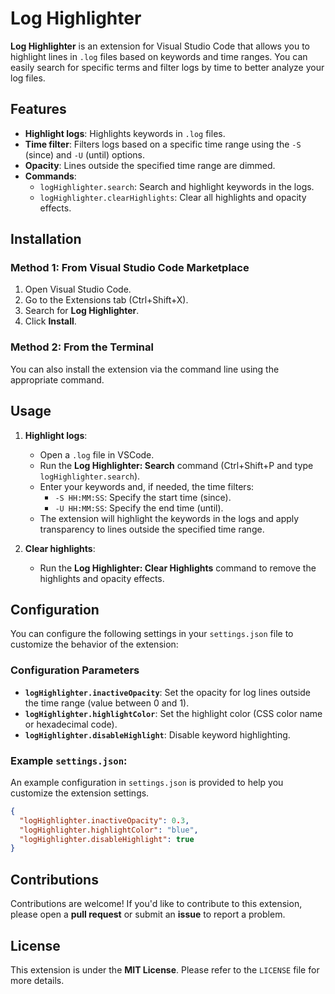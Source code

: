 # Log Highlighter

**Log Highlighter** is an extension for Visual Studio Code that allows you to highlight lines in `.log` files based on keywords and time ranges. You can easily search for specific terms and filter logs by time to better analyze your log files.

## Features

- **Highlight logs**: Highlights keywords in `.log` files.
- **Time filter**: Filters logs based on a specific time range using the `-S` (since) and `-U` (until) options.
- **Opacity**: Lines outside the specified time range are dimmed.
- **Commands**:
  - `logHighlighter.search`: Search and highlight keywords in the logs.
  - `logHighlighter.clearHighlights`: Clear all highlights and opacity effects.

## Installation

### Method 1: From Visual Studio Code Marketplace

1. Open Visual Studio Code.
2. Go to the Extensions tab (Ctrl+Shift+X).
3. Search for **Log Highlighter**.
4. Click **Install**.

### Method 2: From the Terminal

You can also install the extension via the command line using the appropriate command.

## Usage

1. **Highlight logs**:
   - Open a `.log` file in VSCode.
   - Run the **Log Highlighter: Search** command (Ctrl+Shift+P and type `logHighlighter.search`).
   - Enter your keywords and, if needed, the time filters:
     - `-S HH:MM:SS`: Specify the start time (since).
     - `-U HH:MM:SS`: Specify the end time (until).
   - The extension will highlight the keywords in the logs and apply transparency to lines outside the specified time range.

2. **Clear highlights**:
   - Run the **Log Highlighter: Clear Highlights** command to remove the highlights and opacity effects.

## Configuration

You can configure the following settings in your `settings.json` file to customize the behavior of the extension:

### Configuration Parameters

- **`logHighlighter.inactiveOpacity`**: Set the opacity for log lines outside the time range (value between 0 and 1).
- **`logHighlighter.highlightColor`**: Set the highlight color (CSS color name or hexadecimal code).
- **`logHighlighter.disableHighlight`**: Disable keyword highlighting.

### Example `settings.json`:

An example configuration in `settings.json` is provided to help you customize the extension settings.

```json
{
  "logHighlighter.inactiveOpacity": 0.3,
  "logHighlighter.highlightColor": "blue",
  "logHighlighter.disableHighlight": true
}
```

## Contributions

Contributions are welcome! If you'd like to contribute to this extension, please open a **pull request** or submit an **issue** to report a problem.

## License

This extension is under the **MIT License**. Please refer to the `LICENSE` file for more details.
